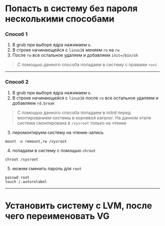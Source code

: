 # **Попасть в систему без пароля несколькими способами**
### Способ 1 
1. В grub при выборе ядра нажимаем `e`. 
2. В строке начинающейся с `linux16` меняем `ro` на `rw` 
3. После `rw` все остальное удаляем и добавляем `init=/bin/sh`
> C помощью данного способа попадаем в систему c правами `root`
---
### Способ 2
1. В grub при выборе ядра нажимаем `e`. 
2. В строке начинающейся с `linux16` после `ro` все остальное удаляем и добавляем `rd.break`
> C помощью данного способа попадаем в initrd перед монтированием системы в корневой каталог. На данном этапе система смонтирована в `/sysroot` только на чтение
3. перомонтируем систему на чтение-запись
```  
mount -o remount,rw /sysroot
```
4. попадаем в систему с помощью `chroot`
```
chroot /sysroot
```
5. можем сменить пароль для `root`
```
passwd root
touch /.autorelabel
```
---
# **Установить систему с LVM, после чего переименовать VG**
